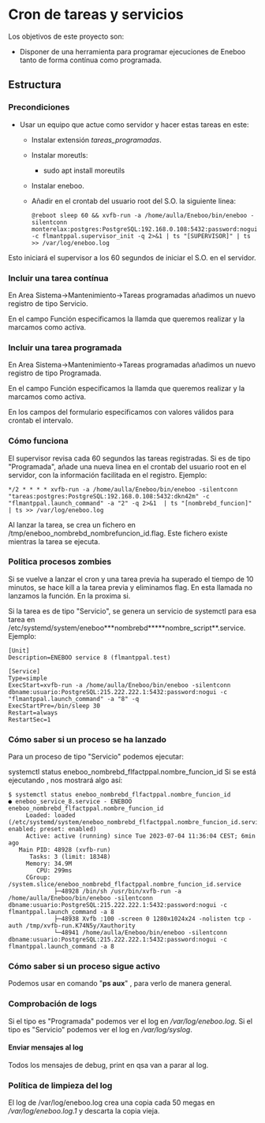 # Cron de tareas y servicios

Los objetivos de este proyecto son:

- Disponer de una herramienta para programar ejecuciones de Eneboo tanto de forma contínua como programada.

## Estructura

### Precondiciones

- Usar un equipo que actue como servidor y hacer estas tareas en este:

  - Instalar extensión _tareas_programadas_.
  - Instalar moreutls:
    + sudo apt install moreutils
  - Instalar eneboo.
  - Añadir en el crontab del usuario root del S.O. la siguiente linea:

    ```
    @reboot sleep 60 && xvfb-run -a /home/aulla/Eneboo/bin/eneboo -silentconn monterelax:postgres:PostgreSQL:192.168.0.108:5432:password:nogui -c flmantppal.supervisor_init -q 2>&1 | ts "[SUPERVISOR]" | ts >> /var/log/eneboo.log
    ```

Esto iniciará el supervisor a los 60 segundos de iniciar el S.O. en el servidor.

### Incluir una tarea contínua

En Area Sistema->Mantenimiento->Tareas programadas añadimos un nuevo registro de tipo Servicio.

En el campo Función especificamos la llamda que queremos realizar y la marcamos como activa.

### Incluir una tarea programada

En Area Sistema->Mantenimiento->Tareas programadas añadimos un nuevo registro de tipo Programada.

En el campo Función especificamos la llamda que queremos realizar y la marcamos como activa.

En los campos del formulario especificamos con valores válidos para crontab el intervalo.

### Cómo funciona

El supervisor revisa cada 60 segundos las tareas registradas. Si es de tipo "Programada", añade una nueva linea en el crontab del usuario root en el servidor, con la información facilitada en el registro. Ejemplo:

```
*/2 * * * * xvfb-run -a /home/aulla/Eneboo/bin/eneboo -silentconn "tareas:postgres:PostgreSQL:192.168.0.108:5432:dkn42m" -c "flmantppal.launch_command" -a "2" -q 2>&1  | ts "[nombrebd_funcion]" | ts >> /var/log/eneboo.log

```

Al lanzar la tarea, se crea un fichero en /tmp/eneboo_nombrebd_nombrefuncion_id.flag. Este fichero existe mientras la tarea se ejecuta.

### Politica procesos zombies

Si se vuelve a lanzar el cron y una tarea previa ha superado el tiempo de 10 minutos, se hace kill a la tarea previa y eliminamos flag. En esta llamada no lanzamos la función. En la proxima si.

Si la tarea es de tipo "Servicio", se genera un servicio de systemctl para esa tarea en /etc/systemd/system/eneboo**\*nombrebd\*\*\***nombre_script\*\*.service. Ejemplo:

```
[Unit]
Description=ENEBOO service 8 (flmantppal.test)

[Service]
Type=simple
ExecStart=xvfb-run -a /home/aulla/Eneboo/bin/eneboo -silentconn dbname:usuario:PostgreSQL:215.222.222.1:5432:password:nogui -c "flmantppal.launch_command" -a "8" -q
ExecStartPre=/bin/sleep 30
Restart=always
RestartSec=1

```

### Cómo saber si un proceso se ha lanzado

Para un proceso de tipo "Servicio" podemos ejecutar:

systemctl status eneboo_nombrebd_flfactppal.nombre_funcion_id
Si se está ejecutando , nos mostrará algo así:

```
$ systemctl status eneboo_nombrebd_flfactppal.nombre_funcion_id
● eneboo_service_8.service - ENEBOO eneboo_nombrebd_flfactppal.nombre_funcion_id
     Loaded: loaded (/etc/systemd/system/eneboo_nombrebd_flfactppal.nombre_funcion_id.service; enabled; preset: enabled)
     Active: active (running) since Tue 2023-07-04 11:36:04 CEST; 6min ago
   Main PID: 48928 (xvfb-run)
      Tasks: 3 (limit: 18348)
     Memory: 34.9M
        CPU: 299ms
     CGroup: /system.slice/eneboo_nombrebd_flfactppal.nombre_funcion_id.service
             ├─48928 /bin/sh /usr/bin/xvfb-run -a /home/aulla/Eneboo/bin/eneboo -silentconn dbname:usuario:PostgreSQL:215.222.222.1:5432:password:nogui -c flmantppal.launch_command -a 8
             ├─48938 Xvfb :100 -screen 0 1280x1024x24 -nolisten tcp -auth /tmp/xvfb-run.K74N5y/Xauthority
             └─48941 /home/aulla/Eneboo/bin/eneboo -silentconn dbname:usuario:PostgreSQL:215.222.222.1:5432:password:nogui -c flmantppal.launch_command -a 8

```

### Cómo saber si un proceso sigue activo

Podemos usar en comando "**ps aux**" , para verlo de manera general.

### Comprobación de logs

Si el tipo es "Programada" podemos ver el log en _/var/log/eneboo.log_.
Si el tipo es "Servicio" podemos ver el log en _/var/log/syslog_.

#### Enviar mensajes al log

Todos los mensajes de debug, print en qsa van a parar al log.

### Política de limpieza del log

El log de /var/log/eneboo.log crea una copia cada 50 megas en _/var/log/eneboo.log.1_ y descarta la copia vieja.
